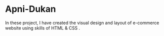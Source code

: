 # Apni-Dukan
In these project, I have created the visual design and layout of e-commerce website using skills of HTML &amp; CSS .
